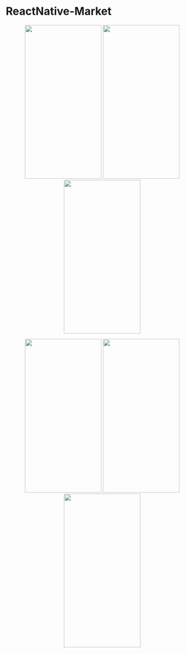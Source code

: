 # ReactNative-Market
<p align="center">
  <img src="https://user-images.githubusercontent.com/32553624/158076183-249400fb-103a-4f8f-ac60-d8d0654600ce.png" width="200" height="400" />

<img src="https://user-images.githubusercontent.com/32553624/158076187-e12f4778-1ae6-4d98-8dba-14f10a150fb8.png" width="200" height="400" />
<img src="https://user-images.githubusercontent.com/32553624/158076189-b31c4139-df87-4f57-b1ab-2c530776441a.png" width="200" height="400" />
  </p>
  <p align="center">
<img src="https://user-images.githubusercontent.com/32553624/158076190-2ca0eb08-633e-45b8-b334-f4b1f31576c7.png" width="200" height="400" />
<img src="https://user-images.githubusercontent.com/32553624/158076192-26e27070-75a6-46ee-b247-4aa79e0afd06.png" width="200" height="400" />
<img src="https://user-images.githubusercontent.com/32553624/158076186-7bbd925b-ba9d-4b7f-9ac3-cc0c9053a615.png" width="200" height="400" />
  </p>
